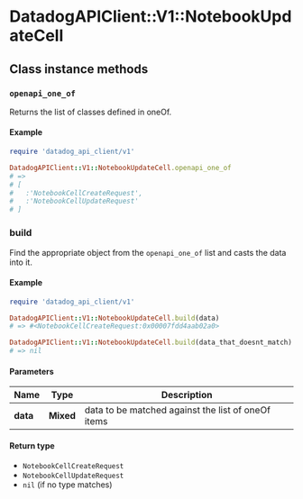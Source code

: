 # DatadogAPIClient::V1::NotebookUpdateCell

## Class instance methods

### `openapi_one_of`

Returns the list of classes defined in oneOf.

#### Example

```ruby
require 'datadog_api_client/v1'

DatadogAPIClient::V1::NotebookUpdateCell.openapi_one_of
# =>
# [
#   :'NotebookCellCreateRequest',
#   :'NotebookCellUpdateRequest'
# ]
```

### build

Find the appropriate object from the `openapi_one_of` list and casts the data into it.

#### Example

```ruby
require 'datadog_api_client/v1'

DatadogAPIClient::V1::NotebookUpdateCell.build(data)
# => #<NotebookCellCreateRequest:0x00007fdd4aab02a0>

DatadogAPIClient::V1::NotebookUpdateCell.build(data_that_doesnt_match)
# => nil
```

#### Parameters

| Name     | Type      | Description                                        |
| -------- | --------- | -------------------------------------------------- |
| **data** | **Mixed** | data to be matched against the list of oneOf items |

#### Return type

- `NotebookCellCreateRequest`
- `NotebookCellUpdateRequest`
- `nil` (if no type matches)

